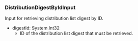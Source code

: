 ### DistributionDigestByIdInput
Input for retrieving distribution list digest by ID.

- digestId: System.Int32
  - ID of the distribution list digest that must be retrieved.
